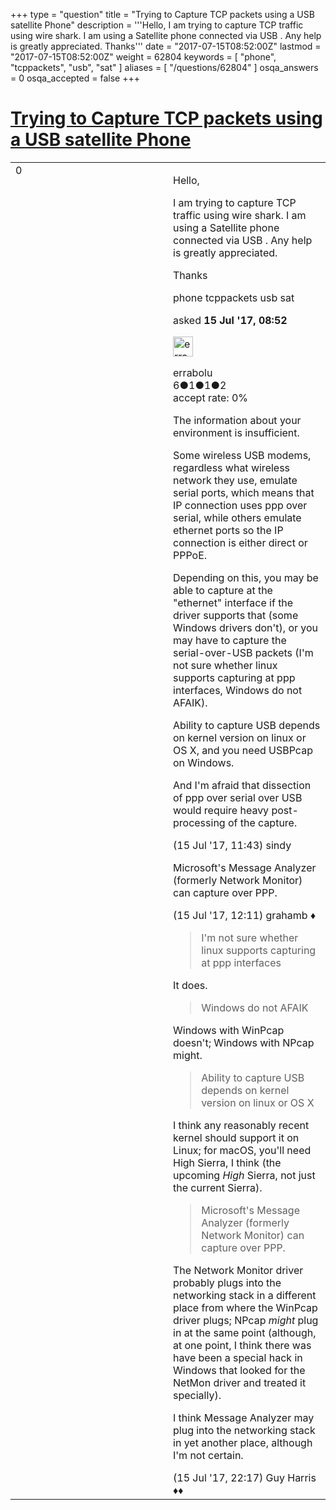 +++
type = "question"
title = "Trying to Capture TCP packets using a USB satellite Phone"
description = '''Hello, I am trying to capture TCP traffic using wire shark. I am using a Satellite phone connected via USB . Any help is greatly appreciated. Thanks'''
date = "2017-07-15T08:52:00Z"
lastmod = "2017-07-15T08:52:00Z"
weight = 62804
keywords = [ "phone", "tcppackets", "usb", "sat" ]
aliases = [ "/questions/62804" ]
osqa_answers = 0
osqa_accepted = false
+++

<div class="headNormal">

# [Trying to Capture TCP packets using a USB satellite Phone](/questions/62804/trying-to-capture-tcp-packets-using-a-usb-satellite-phone)

</div>

<div id="main-body">

<div id="askform">

<table id="question-table" style="width:100%;"><colgroup><col style="width: 50%" /><col style="width: 50%" /></colgroup><tbody><tr class="odd"><td style="width: 30px; vertical-align: top"><div class="vote-buttons"><div id="post-62804-score" class="post-score" title="current number of votes">0</div><div id="favorite-count" class="favorite-count"></div></div></td><td><div id="item-right"><div class="question-body"><p>Hello,</p><p>I am trying to capture TCP traffic using wire shark. I am using a Satellite phone connected via USB . Any help is greatly appreciated.</p><p>Thanks</p></div><div id="question-tags" class="tags-container tags">phone tcppackets usb sat</div><div id="question-controls" class="post-controls"></div><div class="post-update-info-container"><div class="post-update-info post-update-info-user"><p>asked <strong>15 Jul '17, 08:52</strong></p><img src="https://secure.gravatar.com/avatar/aaf9e4e4d3f212f56f4f67a28aa9d42a?s=32&amp;d=identicon&amp;r=g" class="gravatar" width="32" height="32" alt="errabolu&#39;s gravatar image" /><p>errabolu<br />
<span class="score" title="6 reputation points">6</span><span title="1 badges"><span class="badge1">●</span><span class="badgecount">1</span></span><span title="1 badges"><span class="silver">●</span><span class="badgecount">1</span></span><span title="2 badges"><span class="bronze">●</span><span class="badgecount">2</span></span><br />
<span class="accept_rate" title="Rate of the user&#39;s accepted answers">accept rate:</span> <span title="errabolu has no accepted answers">0%</span></p></div></div><div id="comments-container-62804" class="comments-container"><span id="62810"></span><div id="comment-62810" class="comment"><div id="post-62810-score" class="comment-score"></div><div class="comment-text"><p>The information about your environment is insufficient.</p><p>Some wireless USB modems, regardless what wireless network they use, emulate serial ports, which means that IP connection uses ppp over serial, while others emulate ethernet ports so the IP connection is either direct or PPPoE.</p><p>Depending on this, you may be able to capture at the "ethernet" interface if the driver supports that (some Windows drivers don't), or you may have to capture the serial-over-USB packets (I'm not sure whether linux supports capturing at ppp interfaces, Windows do not AFAIK).</p><p>Ability to capture USB depends on kernel version on linux or OS X, and you need USBPcap on Windows.</p><p>And I'm afraid that dissection of ppp over serial over USB would require heavy post-processing of the capture.</p></div><div id="comment-62810-info" class="comment-info"><span class="comment-age">(15 Jul '17, 11:43)</span> sindy</div></div><span id="62812"></span><div id="comment-62812" class="comment"><div id="post-62812-score" class="comment-score"></div><div class="comment-text"><p>Microsoft's Message Analyzer (formerly Network Monitor) can capture over PPP.</p></div><div id="comment-62812-info" class="comment-info"><span class="comment-age">(15 Jul '17, 12:11)</span> grahamb ♦</div></div><span id="62817"></span><div id="comment-62817" class="comment"><div id="post-62817-score" class="comment-score"></div><div class="comment-text"><blockquote><p>I'm not sure whether linux supports capturing at ppp interfaces</p></blockquote><p>It does.</p><blockquote><p>Windows do not AFAIK</p></blockquote><p>Windows with WinPcap doesn't; Windows with NPcap might.</p><blockquote><p>Ability to capture USB depends on kernel version on linux or OS X</p></blockquote><p>I think any reasonably recent kernel should support it on Linux; for macOS, you'll need High Sierra, I think (the upcoming <em>High</em> Sierra, not just the current Sierra).</p><blockquote><p>Microsoft's Message Analyzer (formerly Network Monitor) can capture over PPP.</p></blockquote><p>The Network Monitor driver probably plugs into the networking stack in a different place from where the WinPcap driver plugs; NPcap <em>might</em> plug in at the same point (although, at one point, I think there was have been a special hack in Windows that looked for the NetMon driver and treated it specially).</p><p>I think Message Analyzer may plug into the networking stack in yet another place, although I'm not certain.</p></div><div id="comment-62817-info" class="comment-info"><span class="comment-age">(15 Jul '17, 22:17)</span> Guy Harris ♦♦</div></div></div><div id="comment-tools-62804" class="comment-tools"></div><div class="clear"></div><div id="comment-62804-form-container" class="comment-form-container"></div><div class="clear"></div></div></td></tr></tbody></table>

</div>

</div>

